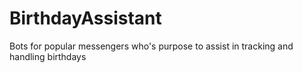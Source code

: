 # BirthdayAssistant
Bots for popular messengers who's purpose to assist in tracking and handling birthdays
